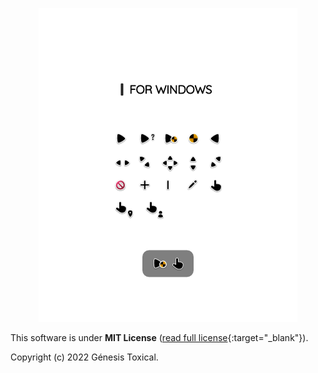 <p align="center"><a href="#"><img alt="Image to Ico" src="PreviewPage.png"/></a></p>

This software is under **MIT License** ([read full license](https://github.com/genesistoxical/release-prueba/blob/master/LICENSE){:target="_blank"}).

Copyright (c) 2022 Génesis Toxical.
